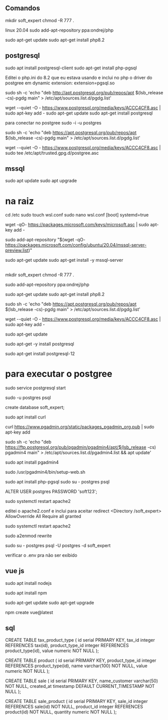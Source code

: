## Comandos

mkdir soft_expert
chmod -R 777 .

linux 20.04
sudo add-apt-repository ppa:ondrej/php

sudo apt-get update
sudo apt-get install php8.2

## postgresql

sudo apt install postgresql-client
sudo apt-get install php-pgsql
 
Editei o php.ini do 8.2 que eu estava usando e inclui no php o driver do postgree em dynamic extension:
extension=pgsql.so

sudo sh -c 'echo "deb http://apt.postgresql.org/pub/repos/apt $(lsb_release -cs)-pgdg main" > /etc/apt/sources.list.d/pgdg.list'

wget --quiet -O - https://www.postgresql.org/media/keys/ACCC4CF8.asc | sudo apt-key add -
sudo apt-get update
sudo apt-get install postgresql

para conectar no postgree
sudo -i -u postgres 

sudo sh -c 'echo "deb https://apt.postgresql.org/pub/repos/apt $(lsb_release -cs)-pgdg main" > /etc/apt/sources.list.d/pgdg.list'


wget --quiet -O - https://www.postgresql.org/media/keys/ACCC4CF8.asc | sudo tee /etc/apt/trusted.gpg.d/postgree.asc

## mssql

sudo apt update
sudo apt upgrade

# na raiz
cd /etc
sudo touch wsl.conf
sudo nano wsl.conf
    [boot]
    systemd=true


wget -qO- https://packages.microsoft.com/keys/microsoft.asc | sudo apt-key add -

sudo add-apt-repository "$(wget -qO- https://packages.microsoft.com/config/ubuntu/20.04/mssql-server-preview.list)"


sudo apt-get update
sudo apt-get install -y mssql-server


## 

mkdir soft_expert
chmod -R 777 .

sudo add-apt-repository ppa:ondrej/php

sudo apt-get update
sudo apt-get install php8.2

sudo sh -c 'echo "deb https://apt.postgresql.org/pub/repos/apt $(lsb_release -cs)-pgdg main" > /etc/apt/sources.list.d/pgdg.list'


wget --quiet -O - https://www.postgresql.org/media/keys/ACCC4CF8.asc | sudo apt-key add -


sudo apt-get update

sudo apt-get -y install postgresql

sudo apt-get install postgresql-12

# para executar o postgree
sudo service postgresql start

sudo -u postgres psql

create database soft_expert;

<!--
## pgdmin

#
# Setup the repository
#

# Install the public key for the repository (if not done previously):
curl -fsS https://www.pgadmin.org/static/packages_pgadmin_org.pub | sudo gpg --dearmor -o /usr/share/keyrings/packages-pgadmin-org.gpg

# Create the repository configuration file:
sudo sh -c 'echo "deb [signed-by=/usr/share/keyrings/packages-pgadmin-org.gpg] https://ftp.postgresql.org/pub/pgadmin/pgadmin4/apt/$(lsb_release -cs) pgadmin4 main" > /etc/apt/sources.list.d/pgadmin4.list && apt update'


#
# Install pgAdmin 4
#
 
# Install for both desktop and web modes:
sudo apt install pgadmin4

# Install for desktop mode only:
sudo apt install pgadmin4-desktop

# Install for web mode only: 
sudo apt install pgadmin4-web 

# Configure the webserver, if you installed pgadmin4-web:
sudo /usr/pgadmin4/bin/setup-web.sh -->

<!-- ## pgadmin 3
sudo apt-get update
sudo apt-get install pgadmin3
```

5. Aguarde o processo de instalação ser concluído.

6. Após a instalação, execute novamente o comando `pgadmin3` para verificar se o programa foi instalado corretamente.

Caso você queira instalar a última versão do PGAdmin 4, você pode baixar o instalador no site oficial do PostgreSQL (https://www.postgresql.org/ftp/pgadmin/pgadmin4/v5.2/pip/) e seguir as instruções para fazer a instalação.
 -->

sudo apt install curl

curl https://www.pgadmin.org/static/packages_pgadmin_org.pub | sudo apt-key add

sudo sh -c 'echo "deb https://ftp.postgresql.org/pub/pgadmin/pgadmin4/apt/$(lsb_release -cs) pgadmin4 main" > /etc/apt/sources.list.d/pgadmin4.list && apt update'

sudo apt install pgadmin4

sudo /usr/pgadmin4/bin/setup-web.sh


sudo apt install php-pgsql
sudo su - postgres
psql

ALTER USER postgres PASSWORD 'soft123';

sudo systemctl restart apache2



editei o apache2.conf e inclui para aceitar redirect 
<Directory /soft_expert>
    AllowOverride All
    Require all granted
</Directory>



sudo systemctl restart apache2


sudo a2enmod rewrite



sudo su - postgres
psql -U postgres -d soft_expert


verificar o .env pra não ser exibido



## vue js

sudo apt install nodejs

sudo apt install npm


sudo apt-get update 
sudo apt-get upgrade

npm create vue@latest




## sql
CREATE TABLE tax_product_type (
    id serial PRIMARY KEY,
    tax_id integer REFERENCES tax(id),
    product_type_id integer REFERENCES product_type(id),
    value numeric NOT NULL
);


CREATE TABLE product (
    id serial PRIMARY KEY,
    product_type_id integer REFERENCES product_type(id),
    name varchar(100) NOT NULL,
    value numeric NOT NULL
);
 

CREATE TABLE sale (
    id serial PRIMARY KEY,
    name_customer varchar(50) NOT NULL,
    created_at timestamp DEFAULT CURRENT_TIMESTAMP NOT NULL
);

CREATE TABLE sale_product (
    id serial PRIMARY KEY,
    sale_id integer REFERENCES sale(id) NOT NULL,
    product_id integer REFERENCES product(id) NOT NULL,
    quantity numeric NOT NULL
);
